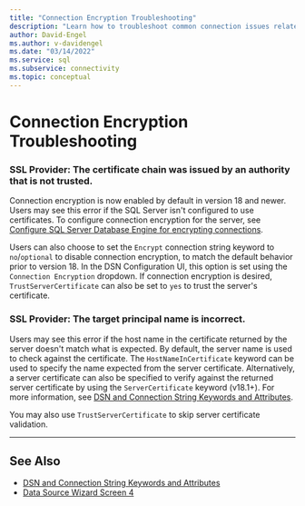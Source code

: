 ```yaml
---
title: "Connection Encryption Troubleshooting"
description: "Learn how to troubleshoot common connection issues related to connection encryption."
author: David-Engel
ms.author: v-davidengel
ms.date: "03/14/2022"
ms.service: sql
ms.subservice: connectivity
ms.topic: conceptual
---
```

# Connection Encryption Troubleshooting

### SSL Provider: The certificate chain was issued by an authority that is not trusted.
Connection encryption is now enabled by default in version 18 and newer. Users may see this error if the SQL Server isn't configured to use certificates. To configure connection encryption for the server, see [Configure SQL Server Database Engine for encrypting connections](../../database-engine/configure-windows/configure-sql-server-encryption.md).

Users can also choose to set the `Encrypt` connection string keyword to `no`/`optional` to disable connection encryption, to match the default behavior prior to version 18. In the DSN Configuration UI, this option is set using the `Connection Encryption` dropdown. If connection encryption is desired, `TrustServerCertificate` can also be set to `yes` to trust the server's certificate.

### SSL Provider: The target principal name is incorrect.
Users may see this error if the host name in the certificate returned by the server doesn't match what is expected. By default, the server name is used to check against the certificate. The `HostNameInCertificate` keyword can be used to specify the name expected from the server certificate. Alternatively, a server certificate can also be specified to verify against the returned server certificate by using the `ServerCertificate` keyword (v18.1+). For more information, see [DSN and Connection String Keywords and Attributes](dsn-connection-string-attribute.md).

You may also use `TrustServerCertificate` to skip server certificate validation.

--------------------------------------------------
## See Also  
* [DSN and Connection String Keywords and Attributes](dsn-connection-string-attribute.md)
* [Data Source Wizard Screen 4](windows/dsn-wizard-4.md)
